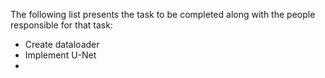 The following list presents the task to be completed along with the people responsible for that task:

- Create dataloader
- Implement U-Net
- 
